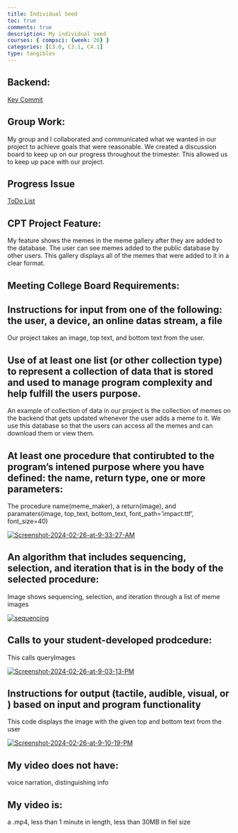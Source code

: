```yaml
---
title: Individual Seed
toc: true
comments: true
description: My individual seed
courses: { compsci: {week: 26} }
categories: [C3.0, C3.1, C4.1]
type: tangibles
---
```


## Backend:

[Key Commit](https://github.com/Imaad08/cpt-backend/commit/39e68090b0d546a130eb79331572a4297d6e7dce)

## Group Work:

My group and I collaborated and communicated what we wanted in our project to achieve goals that were reasonable. We created a discussion board to keep up on our progress throughout the trimester. This allowed us to keep up pace with our project.

## Progress Issue

[ToDo List](https://github.com/users/Imaad08/projects/1)

## CPT Project Feature:

My feature shows the memes in the meme gallery after they are added to the database. The user can see memes added to the public database by other users. This gallery displays all of the memes that were added to it in a clear format.

## Meeting College Board Requirements:

## Instructions for input from one of the following: the user, a device, an online datas stream, a file

Our project takes an image, top text, and bottom text from the user.

## Use of at least one list (or other collection type) to represent a collection of data that is stored and used to manage program complexity and help fulfill the users purpose.

An example of collection of data in our project is the collection of memes on the backend that gets updated whenever the user adds a meme to it. We use this database so that the users can access all the memes and can download them or view them.

## At least one procedure that contirubted to the program’s intened purpose where you have defined: the name, return type, one or more parameters:

The procedure name(meme_maker), a return(image), and paramaters(image, top_text, bottom_text, font_path=’impact.ttf’, font_size=40)

<a href="https://ibb.co/F8SzQq1"><img src="https://i.ibb.co/h2PVG1N/Screenshot-2024-02-26-at-9-33-27-AM.png" alt="Screenshot-2024-02-26-at-9-33-27-AM" border="0"></a>

## An algorithm that includes sequencing, selection, and iteration that is in the body of the selected procedure:

Image shows sequencing, selection, and iteration through a list of meme images

<a href="https://ibb.co/Zg02DK5"><img src="https://i.ibb.co/3FnRZW2/sequencing.png" alt="sequencing" border="0"></a>

## Calls to your student-developed prodcedure:

This calls queryImages

<a href="https://ibb.co/vzK055m"><img src="https://i.ibb.co/DKS0XXk/Screenshot-2024-02-26-at-9-03-13-PM.png" alt="Screenshot-2024-02-26-at-9-03-13-PM" border="0"></a>

## Instructions for output (tactile, audible, visual, or ) based on input and program functionality

This code displays the image with the given top and bottom text from the user

<a href="https://ibb.co/mbJBghZ"><img src="https://i.ibb.co/ckJvV2f/Screenshot-2024-02-26-at-9-10-19-PM.png" alt="Screenshot-2024-02-26-at-9-10-19-PM" border="0"></a>

## My video does not have:

voice narration, distinguishing info

## My video is:

a .mp4, less than 1 minute in length, less than 30MB in fiel size